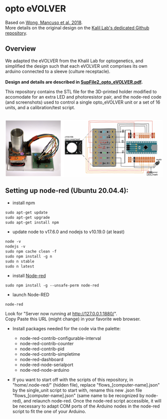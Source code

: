 # opto eVOLVER
Based on [Wong, Mancuso et al. 2018](https://www.nature.com/articles/nbt.4151). </br>
More details on the original design on the [Kalil Lab's dedicated Github repository](https://github.com/khalillab/evolver-docs). 

## Overview

We adapted the eVOLVER from the Khalil Lab for optogenetics, and simplified the design such that each eVOLVER unit comprises its own arduino connected to a sleeve (culture receptacle). </br></br>
**Design and details are described in [SupFile2_opto_eVOLVER.pdf](SupFile2_opto_eVOLVER.pdf).** </br>

This repository contains the STL file for the 3D-printed holder modified to accomodate for an extra LED and photoresistor pair, and the node-red code (and screenshots) used to control a single opto_eVOLVER unit or a set of 16 units, and a calibration/test script.</br></br>

![](pic_eVOLVER.png)

## Setting up node-red (Ubuntu 20.04.4):

- install npm
```
sudo apt-get update
sudo apt-get upgrade
sudo apt-get install npm
```
- update node to v17.6.0 and nodejs to v10.19.0 (at least) 
```
node -v
nodejs -v
sudo npm cache clean -f
sudo npm install -g n
sudo n stable
sudo n latest
```
- install [Node-red](https://nodered.org)
```
sudo npm install -g --unsafe-perm node-red
```
- launch Node-RED
```
node-red
```
Look for "Server now running at http://127.0.0.1:1880/". <br/>
Copy Paste this URL (might change) in your favorite web browser.

- Install packages needed for the code via the palette:
  - node-red-contrib-configurable-interval
  - node-red-contrib-counter
  - node-red-contrib-pid
  - node-red-contrib-simpletime
  - node-red-dashboard
  - node-red-node-serialport
  - node-red-node-arduino

- If you want to start off with the scripts of this repository, in "home/.node-red/" (hidden file), replace "flows_[computer-name].json" by the single_unit script to start with, rename this new .json file "flows_[computer-name].json" (same name to be recognized by node-red), and relaunch node-red. Once the node-red script accessible, it will be necessary to adapt COM ports of the Arduino nodes in the node-red script to fit the one of your Arduino.



